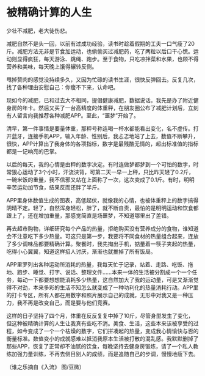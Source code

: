 # 被精确计算的人生

少壮不减肥，老大徒伤悲。 

减肥自然不是头一回，以前有过成功经验，读书时趁着假期的工夫一口气瘦了20斤。减肥方法无非是节食加运动，也偷偷买过减肥药，吃了两粒以后口干心慌。运动则显得疯狂，每天游泳、跳绳、跑步。至于食物，只吃凉拌菜和水果，也顾不得营养和美味，每天晚上饿得辗转反侧。 

甩掉赘肉的感觉没持续多久，又因为忙碌的读书生涯，很快反弹回去。反复几次，找了各种理由安慰自己：你瘦不下来，认命吧。 

现如今的减肥，已和过去大不相同，提倡健康减肥，数据说话。我先是办了附近健身房的年卡。然后又买了一台高精度的体重秤，在朋友圈公布了减肥计划后，立刻有人留言向我推荐各种减肥APP。至此，“噩梦”开始了。 

清早，第一件事情是要量体重，那秤号称连喝一杯水都能看出变化，名不虚传。打开蓝牙，连接手机APP，输入年龄、性别后，我忐忑地站了上去，数值不断攀升，很快，APP计算出了我身体的各项指标，数字是最残酷无情的，超出标准值的指标都是一记响亮的巴掌。 

以后的每天，我的心情是由秤的数字决定。有时连做梦都梦到一个可怕的数字，时常狠心运动了3个小时，汗流浃背，可第二天一早一上秤，只比昨天轻了0.2斤，一碗米饭的重量，我不信邪又站在上面称了一次，这次变成了0.1斤。有时，明明辛苦运动加节食，结果反而还胖了半斤。 

APP里身体数值生成的图表，高低起伏，就像我的心情，也被体重秤上的数字搞得阴晴不定。轻了，自然浑身轻松，胖了，就不断自责，最怕的是明明运动和饮食都跟上了，还在增加重量，那感觉简直是场噩梦，不知道哪里出了差错。 

再去超市购物，详细研究每个产品的热量，拒绝购买没有营养成分的食物，谁知道会不注意吃下多少热量。可这只是第一步，我要将不同食材的热量组合起来，连放了多少调味品都要精确计算。聚餐时，我先掏出手机，掂量着一筷子夹起的热量，吃得小心翼翼，知道这样招人讨厌，渐渐也就推掉了所有饭局。 

APP里罗列出各种运动所消耗的热量，我每天忙于记录，站着、走路、吃饭、拖地、跑步、睡觉、打字、说话、整理文件……本来一体的生活被分割成一个一个任务，每动一下都要想想能消耗多少热量，这自然加大了我的运动量，可是又渐渐觉得不对劲，本来多彩的生活不知怎么就变成了一种功利化的热量消耗行动。APP里的打卡专区，所有人都在用数字和照片展示自己的成就，无形中对我又是一种压力，我不再是改变自己，而是要与他们竞赛。 

这样的日子坚持了四个月，体重在反反复复中掉了10斤，尽管身型发生了变化，但这种被精确计算的人生让我真有些吃不消。美食、生活，这些本来该被享受的过程，如今变成了一个一个枯燥的数字，它们拼凑起的热量，变成我心情愉快与否的衡量标准。数值变小的成就感难以抵消我原本生活被打散的混乱感。我默默删掉了那些APP，恢复了正常却不油腻的饮食，每晚坚持去健身房锻炼，请了一个私人教练加强力量训练，不再去侧目别人的成绩，而是追随自己的步调，慢慢地瘦下去。 

（谁之乐摘自《入流》 图/豆微）